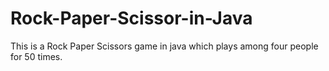 # Rock-Paper-Scissor-in-Java
This is a Rock Paper Scissors game in java which plays among four people for 50 times.
